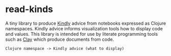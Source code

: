 # read-kinds

A tiny library to produce [Kindly](https://scicloj.github.io/kindly/) advice from notebooks expressed as Clojure namespaces.
Kindly advice informs visualization tools how to display code and values.
This library is intended for use by literate programming tools
such as [Clay](https://github.com/scicloj/clay) which produce documents from code.

```
Clojure namespace -> Kindly advice (what to display)
```
